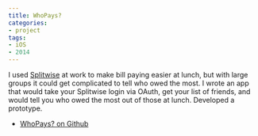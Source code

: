 ```yaml
---
title: WhoPays?
categories:
- project
tags:
- iOS
- 2014
---
```


I used [Splitwise](wp/splitwise-your-bills-and-friends/128/) at work to make bill paying easier at lunch, but with large groups it could get complicated to tell who owed the most. I wrote an app that would take your Splitwise login via OAuth, get your list of friends, and would tell you who owed the most out of those at lunch. Developed a prototype.

* [WhoPays? on Github](www.github.com/crummy/whopays)